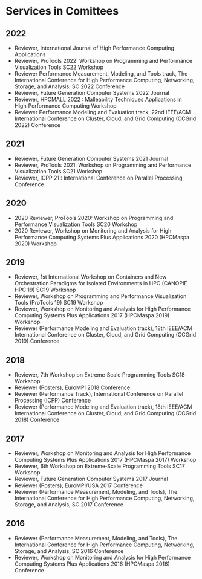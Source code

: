 # Services in Comittees

## 2022

- Reviewer, International Journal of High Performance Computing Applications
- Reviewer, ProTools 2022: Workshop on Programming and Performance Visualization Tools SC22 Workshop
- Reviewer Performance Measurement, Modeling, and Tools track, The International Conference for High Performance Computing, Networking, Storage, and Analysis, SC 2022 Conference
- Reviewer, Future Generation Computer Systems 2022 Journal
- Reviewer, HPCMALL 2022 : Malleability Techniques Applications in High‑Performance Computing Workshop
- Reviewer Performance Modeling and Evaluation track, 22nd IEEE/ACM International Conference on Cluster, Cloud, and Grid Computing (CCGrid 2022) Conference

## 2021

- Reviewer, Future Generation Computer Systems 2021 Journal
- Reviewer, ProTools 2021: Workshop on Programming and Performance Visualization Tools SC21 Workshop
- Reviewer, ICPP 21 : International Conference on Parallel Processing Conference

## 2020

- 2020 Reviewer, ProTools 2020: Workshop on Programming and Performance Visualization Tools SC20 Workshop
- 2020 Reviewer, Workshop on Monitoring and Analysis for High Performance Computing Systems Plus Applications 2020 (HPCMaspa 2020) Workshop

## 2019

- Reviewer, 1st International Workshop on Containers and New Orchestration Paradigms for Isolated Environments in HPC (CANOPIE HPC 19) SC19 Workshop
- Reviewer, Workshop on Programming and Performance Visualization Tools (ProTools 19) SC19 Workshop
- Reviewer, Workshop on Monitoring and Analysis for High Performance Computing Systems Plus  Applications 2017 (HPCMaspa 2019) Workshop
- Reviewer (Performance Modeling and Evaluation track), 18th IEEE/ACM International Conference on  Cluster, Cloud, and Grid Computing (CCGrid 2019) Conference

## 2018

- Reviewer, 7th Workshop on Extreme‑Scale Programming Tools SC18 Workshop
- Reviewer (Posters), EuroMPI 2018 Conference
- Reviewer (Performance Track), International Conference on Parallel Processing (ICPP) Conference
- Reviewer (Performance Modeling and Evaluation track), 18th IEEE/ACM International Conference on Cluster, Cloud, and Grid Computing (CCGrid 2018) Conference

## 2017

- Reviewer, Workshop on Monitoring and Analysis for High Performance Computing Systems Plus Applications 2017 (HPCMaspa 2017) Workshop
- Reviewer, 6th Workshop on Extreme‑Scale Programming Tools SC17 Workshop
- Reviewer, Future Generation Computer Systems 2017 Journal
- Reviewer (Posters), EuroMPI/USA 2017 Conference
- Reviewer (Performance Measurement, Modeling, and Tools), The International Conference for High Performance Computing, Networking, Storage, and Analysis, SC 2017 Conference

## 2016

- Reviewer (Performance Measurement, Modeling, and Tools), The International Conference for High Performance Computing, Networking, Storage, and Analysis, SC 2016 Conference
- Reviewer, Workshop on Monitoring and Analysis for High Performance Computing Systems Plus Applications 2016 (HPCMaspa 2016) Conference
